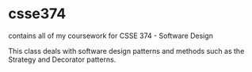 # csse374
contains all of my coursework for CSSE 374 - Software Design

This class deals with software design patterns and methods such as the Strategy and Decorator patterns.
